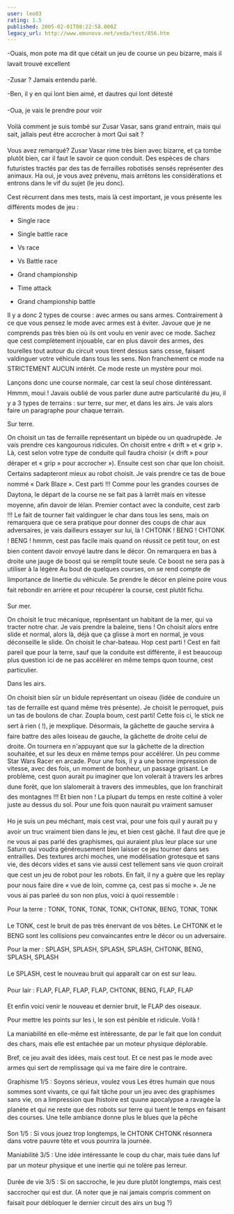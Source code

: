 ```yaml
---
user: leo03
rating: 1.5
published: 2005-02-01T08:22:58.000Z
legacy_url: http://www.emunova.net/veda/test/856.htm
---
```

-Ouais, mon pote ma dit que cétait un jeu de course un peu bizarre, mais il lavait trouvé excellent  

-Zusar ? Jamais entendu parlé.  

-Ben, il y en qui lont bien aimé, et dautres qui lont détesté  

-Oua, je vais le prendre pour voir  

  

Voilà comment je suis tombé sur Zusar Vasar, sans grand entrain, mais qui sait, jallais peut être accrocher à mort Qui sait ?  

  

Vous avez remarqué? Zusar Vasar rime très bien avec bizarre, et ça tombe plutôt bien, car il faut le savoir ce quon conduit. Des espèces de chars futuristes tractés par des tas de ferrailles robotisés sensés représenter des animaux. Ha oui, je vous avez prévenu, mais arrêtons les considérations et entrons dans le vif du sujet (le jeu donc).  

Cest récurrent dans mes tests, mais là cest important, je vous présente les différents modes de jeu :  

- Single race  

- Single battle race  

- Vs race  

- Vs Battle race  

- Grand championship  

- Time attack  

- Grand championship battle  

  

Il y a donc 2 types de course : avec armes ou sans armes. Contrairement à ce que vous pensez le mode avec armes est à éviter. Javoue que je ne comprends pas très bien où ils ont voulu en venir avec ce mode. Sachez que cest complètement injouable, car en plus davoir des armes, des tourelles tout autour du circuit vous tirent dessus sans cesse, faisant valdinguer votre véhicule dans tous les sens. Non franchement ce mode na STRICTEMENT AUCUN intérêt. Ce mode reste un mystère pour moi.  

  

Lançons donc une course normale, car cest la seul chose dintéressant. Hmmm, moui ! Javais oublié de vous parler dune autre particularité du jeu, il y a 3 types de terrains : sur terre, sur mer, et dans les airs. Je vais alors faire un paragraphe pour chaque terrain.  

  

Sur terre.  

On choisit un tas de ferraille représentant un bipède ou un quadrupède. Je vais prendre ces kangourous ridicules. On choisit entre « drift » et « grip ». Là, cest selon votre type de conduite quil faudra choisir (« drift » pour déraper et « grip » pour accrocher »). Ensuite cest son char que lon choisit. Certains sadapteront mieux au robot choisit. Je vais prendre ce tas de boue nommé « Dark Blaze ». Cest parti !!! Comme pour les grandes courses de Daytona, le départ de la course ne se fait pas à larrêt mais en vitesse moyenne, afin davoir de lélan. Premier contact avec la conduite, cest zarb !!! Le fait de tourner fait valdinguer le char dans tous les sens, mais on remarquera que ce sera pratique pour donner des coups de char aux adversaires, je vais dailleurs essayer sur lui, là ! CHTONK ! BENG ! CHTONK ! BENG ! hmmm, cest pas facile mais quand on réussit ce petit tour, on est bien content davoir envoyé lautre dans le décor. On remarquera en bas à droite une jauge de boost qui se remplit toute seule. Ce boost ne sera pas à utiliser à la légère Au bout de quelques courses, on se rend compte de limportance de linertie du véhicule. Se prendre le décor en pleine poire vous fait rebondir en arrière et pour récupérer la course, cest plutôt fichu.  

  

Sur mer.  

On choisit le truc mécanique, représentant un habitant de la mer, qui va tracter notre char. Je vais prendre la baleine, tiens ! On choisit alors entre slide et normal, alors là, déjà que ça glisse à mort en normal, je vous déconseille le slide. On choisit le char-bateau. Hop cest parti ! Cest en fait pareil que pour la terre, sauf que la conduite est différente, il est beaucoup plus question ici de ne pas accélérer en même temps quon tourne, cest particulier.  

  

Dans les airs.  

On choisit bien sûr un bidule représentant un oiseau (lidée de conduire un tas de ferraille est quand même très présente). Je choisit le perroquet, puis un tas de boulons de char. Zoupla boum, cest parti! Cette fois ci, le stick ne sert à rien ( !), je mexplique. Désormais, la gâchette de gauche servira à faire battre des ailes loiseau de gauche, la gâchette de droite celui de droite. On tournera en n'appuyant que sur la gâchette de la direction souhaitée, et sur les deux en même temps pour accélérer. Un peu comme Star Wars Racer en arcade. Pour une fois, il y a une bonne impression de vitesse, avec des fois, un moment de bonheur, un passage grisant. Le problème, cest quon aurait pu imaginer que lon volerait à travers les arbres dune forêt, que lon slalomerait à travers des immeubles, que lon franchirait des montagnes !!! Et bien non ! La plupart du temps en reste coltiné à voler juste au dessus du sol. Pour une fois quon naurait pu vraiment samuser  

  

Ho je suis un peu méchant, mais cest vrai, pour une fois quil y aurait pu y avoir un truc vraiment bien dans le jeu, et bien cest gâché. Il faut dire que je ne vous ai pas parlé des graphismes, qui auraient plus leur place sur une Saturn qui voudra généreusement bien laisser ce jeu tourner dans ses entrailles. Des textures archi moches, une modélisation grotesque et sans vie, des décors vides et sans vie aussi cest tellement sans vie quon croirait que cest un jeu de robot pour les robots. En fait, il ny a guère que les replay pour nous faire dire « vue de loin, comme ça, cest pas si moche ». Je ne vous ai pas parleé du son non plus, voici à quoi ressemble :  

  

Pour la terre : TONK, TONK, TONK, TONK, CHTONK, BENG, TONK, TONK  

Le TONK, cest le bruit de pas très énervant de vos bêtes. Le CHTONK et le BENG sont les collisions peu convaincantes entre le décor ou un adversaire.  

  

Pour la mer : SPLASH, SPLASH, SPLASH, SPLASH, CHTONK, BENG, SPLASH, SPLASH  

Le SPLASH, cest le nouveau bruit qui apparaît car on est sur leau.  

  

Pour lair : FLAP, FLAP, FLAP, FLAP, CHTONK, BENG, FLAP, FLAP  

Et enfin voici venir le nouveau et dernier bruit, le FLAP des oiseaux.  

  

Pour mettre les points sur les i, le son est pénible et ridicule. Voilà !  

  

La maniabilité en elle-même est intéressante, de par le fait que lon conduit des chars, mais elle est entachée par un moteur physique déplorable.  

  

Bref, ce jeu avait des idées, mais cest tout. Et ce nest pas le mode avec armes qui sert de remplissage qui va me faire dire le contraire.  

  

Graphisme 1/5 : Soyons sérieux, voulez vous Les êtres humain que nous sommes sont vivants, ce qui fait tâche pour un jeu avec des graphismes sans vie, on a limpression que lhistoire est quune apocalypse a ravagée la planète et qui ne reste que des robots sur terre qui tuent le temps en faisant des courses. Une telle ambiance donne plus le blues que la pêche  

  

Son 1/5 : Si vous jouez trop longtemps, le CHTONK CHTONK résonnera dans votre pauvre tête et vous pourrira la journée.  

  

Maniabilité 3/5 : Une idée intéressante le coup du char, mais tuée dans luf par un moteur physique et une inertie qui ne tolère pas lerreur.  

  

Durée de vie 3/5 : Si on saccroche, le jeu dure plutôt longtemps, mais cest saccrocher qui est dur. (A noter que je nai jamais compris comment on faisait pour débloquer le dernier circuit des airs un bug ?)